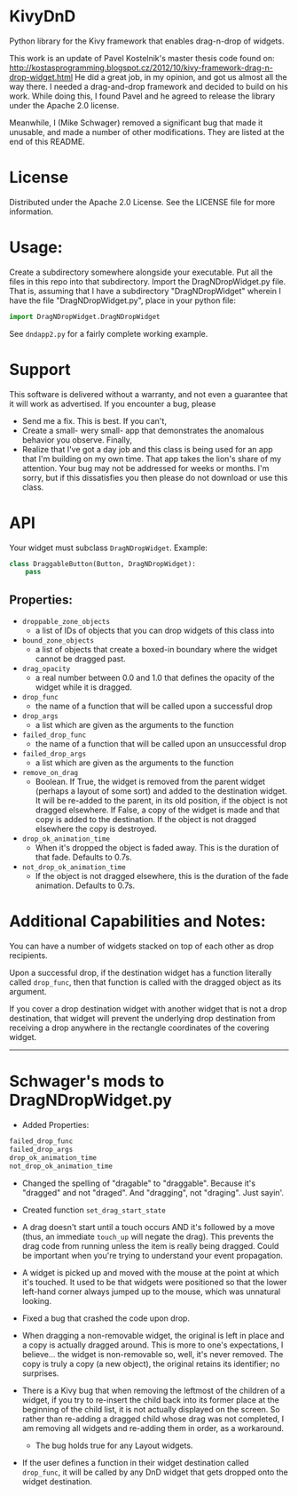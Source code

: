 # KivyDnD
Python library for the Kivy framework that enables drag-n-drop of widgets.

This work is an update of Pavel Kostelnik's master thesis code found on:
http://kostasprogramming.blogspot.cz/2012/10/kivy-framework-drag-n-drop-widget.html
He did a great job, in my opinion, and got us almost all the way there. I needed a drag-and-drop framework and decided to build on his work. While doing this, I found Pavel and he agreed to release the library under the Apache 2.0 license.

Meanwhile, I (Mike Schwager) removed a significant bug that made it unusable, and made a number of other modifications. They are listed at the end of this README.

# License

Distributed under the Apache 2.0 License. See the LICENSE file for more information.

# Usage:

Create a subdirectory somewhere alongside your executable. Put all the files in this repo into that subdirectory. Import the DragNDropWidget.py file. That is, assuming that I have a subdirectory "DragNDropWidget" wherein I have the file "DragNDropWidget.py", place in your python file:

```Python
import DragNDropWidget.DragNDropWidget
```

See `dndapp2.py` for a fairly complete working example.

# Support
This software is delivered without a warranty, and not even a guarantee that it will work as advertised. If you encounter a bug, please
* Send me a fix. This is best. If you can't,
* Create a small- wery small- app that demonstrates the anomalous behavior you observe.
Finally,
* Realize that I've got a day job and this class is being used for an app that I'm building on my own time. That app takes the lion's share of my attention. Your bug may not be addressed for weeks or months. I'm sorry, but if this dissatisfies you then please do not download or use this class.

# API

Your widget must subclass `DragNDropWidget`. Example:

```Python
class DraggableButton(Button, DragNDropWidget):
    pass
```

## Properties:
* `droppable_zone_objects`
  * a list of IDs of objects that you can drop widgets of this class into
* `bound_zone_objects`
  * a list of objects that create a boxed-in boundary where the widget cannot be dragged past.
* `drag_opacity`
  * a real number between 0.0 and 1.0 that defines the opacity of the widget while it is dragged.
* `drop_func`
  * the name of a function that will be called upon a successful drop
* `drop_args`
  * a list which are given as the arguments to the function
* `failed_drop_func`
  * the name of a function that will be called upon an unsuccessful drop
* `failed_drop_args`
  * a list which are given as the arguments to the function
* `remove_on_drag`
  * Boolean. If True, the widget is removed from the parent widget (perhaps a layout of some sort) and added to the destination widget. It will be re-added to the parent, in its old position, if the object is not dragged elsewhere. If False, a copy of the widget is made and that copy is added to the destination. If the object is not dragged elsewhere the copy is destroyed.
* `drop_ok_animation_time`
  * When it's dropped the object is faded away. This is the duration of that fade. Defaults to 0.7s.
* `not_drop_ok_animation_time`
  * If the object is not dragged elsewhere, this is the duration of the fade animation. Defaults to 0.7s.

# Additional Capabilities and Notes:

You can have a number of widgets stacked on top of each other as drop recipients.

Upon a successful drop, if the destination widget has a function
literally called `drop_func`, then that function is called with the
dragged object as its argument.

If you cover a drop destination widget with another widget that is not a
drop destination, that widget will prevent the underlying drop
destination from receiving a drop anywhere in the rectangle coordinates
of the covering widget.

---
# Schwager's mods to DragNDropWidget.py

* Added Properties:
``` Python
failed_drop_func
failed_drop_args
drop_ok_animation_time
not_drop_ok_animation_time
```

* Changed the spelling of "dragable" to "draggable". Because it's "dragged" and not "draged". And "dragging", not "draging".  Just sayin'.

* Created function `set_drag_start_state`

* A drag doesn't start until a touch occurs AND it's followed by a move (thus, an immediate `touch_up` will negate the drag). This prevents the drag code from running unless the item is really being dragged.  Could be important when you're trying to understand your event propagation.

* A widget is picked up and moved with the mouse at the point at which it's touched. It used to be that widgets were positioned so that the lower left-hand corner always jumped up to the mouse, which was unnatural looking.

* Fixed a bug that crashed the code upon drop.

* When dragging a non-removable widget, the original is left in place and a copy is actually dragged around. This is more to one's expectations, I believe... the widget is non-removable so, well, it's never removed. The copy is truly a copy (a new object), the original retains its identifier; no surprises.

* There is a Kivy bug that when removing the leftmost of the children of a widget, if you try to re-insert the child back into its former place at the beginning of the child list, it is not actually displayed on the screen. So rather than re-adding a dragged child whose drag was not completed, I am removing all widgets and re-adding them in order, as a workaround.
  * The bug holds true for any Layout widgets.

* If the user defines a function in their widget destination called `drop_func`, it will be called by any DnD widget that gets dropped onto the widget destination.


